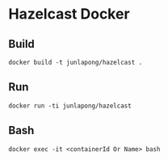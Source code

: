 Hazelcast Docker
================


## Build
```
docker build -t junlapong/hazelcast .
```

## Run
```
docker run -ti junlapong/hazelcast
```

## Bash
```
docker exec -it <containerId Or Name> bash
```
